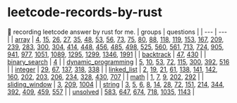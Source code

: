 # leetcode-records-by-rust
🐒 recording leetcode answer by rust for me.
| groups | questions |
| --- | --- |
| [array](_array) | [4](_array/_4_median-of-two-sorted-arrays), [15](_array/_15_3-sum), [26](_array/_26_remove-duplicates-from-sorted-array), [27](_array/_27_remove-element), [35](_array/_35_search-insert-position), [48](_array/_48_rotate-image), [53](_array/_53_maximum-subarray), [56](_array/_56_merge-intervals), [73](_array/_73_set-matrix-zeroes), [75](_array/_75_sort-colors), [80](_array/_80_remove-duplicates-from-sorted-array-ii), [88](_array/_88_merge-sorted-array), [118](_array/_118_pascals-triangle), [119](_array/_119_pascals-triangle-ii), [153](_array/_153_find-minimum-in-rotated-sorted-array), [167](_array/_167_two-sum-ii-input-array-is-sorted), [209](_array/_209_minimum-size-subarray-sum), [239](_array/_239_sliding-window-maximum), [283](_array/_283_move-zeroes), [300](_array/_300_longest-increasing-subsequence), [304](_array/_304_range-sum-query-2-d-immutable), [414](_array/_414_third-maximum-number), [448](_array/_448_find-all-numbers-disappeared-in-an-array), [456](_array/_456_132-pattern), [485](_array/_485_max-consecutive-ones), [498](_array/_498_diagonal-traverse), [525](_array/_525_contiguous-array), [560](_array/_560_subarray-sum-equals-k), [561](_array/_561_array-partition), [713](_array/_713_subarray-product-less-than-k), [724](_array/_724_find-pivot-index), [905](_array/_905_sort-array-by-parity), [941](_array/_941_valid-mountain-array), [977](_array/_977_squares-of-a-sorted-array), [1051](_array/_1051_height-checker), [1089](_array/_1089_duplicate-zeros), [1295](_array/_1295_find-numbers-with-even-number-of-digits), [1299](_array/_1299_replace-elements-with-greatest-element-on-right-side), [1346](_array/_1346_check-if-n-and-its-double-exist), [1991](_array/_1991_find-the-middle-index-in-array) |
| [backtrack](_backtrack) | [47](_backtrack/_47_permutations-ii), [430](_backtrack/_430_flatten-a-multilevel-doubly-linked-list) |
| [binary_search](_binary_search) | [4](_binary_search/_4_median-of-two-sorted-arrays) |
| [dynamic_programming](_dynamic_programming) | [5](_dynamic_programming/_5_longest-palindromic-substring), [10](_dynamic_programming/_10_regular-expression-matching), [53](_dynamic_programming/_53_maximum-subarray), [72](_dynamic_programming/_72_edit-distance), [115](_dynamic_programming/_115_distinct-subsequences), [300](_dynamic_programming/_300_longest-increasing-subsequence), [392](_dynamic_programming/_392_is-subsequence), [516](_dynamic_programming/_516_longest-palindromic-subsequence) |
| [integer](_integer) | [29](_integer/_29_divide-two-integers), [67](_integer/_67_add-binary), [137](_integer/_137_single-number-ii), [318](_integer/_318_maximum-product-of-word-lengths), [338](_integer/_338_counting-bits) |
| [linked_list](_linked_list) | [2](_linked_list/_2_add-two-numbers), [19](_linked_list/_19_remove-nth-node-from-end-of-list), [21](_linked_list/_21_merge-two-sorted-lists), [61](_linked_list/_61_rotate-list), [138](_linked_list/_138_copy-list-with-random-pointer), [141](_linked_list/_141_linked-list-cycle), [142](_linked_list/_142_linked-list-cycle-ii), [160](_linked_list/_160_intersection-of-two-linked-lists), [202](_linked_list/_202_happy-number), [203](_linked_list/_203_remove-linked-list-elements), [206](_linked_list/_206_reverse-linked-list), [234](_linked_list/_234_palindrome-linked-list), [328](_linked_list/_328_odd-even-linked-list), [430](_linked_list/_430_flatten-a-multilevel-doubly-linked-list), [707](_linked_list/_707_design-linked-list) |
| [math](_math) | [1](_math/_1_two-sum), [7](_math/_7_reverse-integer), [9](_math/_9_palindrome-number), [202](_math/_202_happy-number), [292](_math/_292_nim-game) |
| [sliding_window](_sliding_window) | [3](_sliding_window/_3_longest-substring-without-repeating-characters), [209](_sliding_window/_209_minimum-size-subarray-sum), [1004](_sliding_window/_1004_max-consecutive-ones-iii) |
| [string](_string) | [3](_string/_3_longest-substring-without-repeating-characters), [5](_string/_5_longest-palindromic-substring), [6](_string/_6_zigzag-conversion), [8](_string/_8_string-to-integer-atoi), [14](_string/_14_longest-common-prefix), [28](_string/_28_implement-str-str), [72](_string/_72_edit-distance), [151](_string/_151_reverse-words-in-a-string), [214](_string/_214_shortest-palindrome), [344](_string/_344_reverse-string), [392](_string/_392_is-subsequence), [409](_string/_409_longest-palindrome), [459](_string/_459_repeated-substring-pattern), [557](_string/_557_reverse-words-in-a-string-iii) |
| [unsolved](_unsolved) | [583](_unsolved/_583_delete-operation-for-two-strings), [647](_unsolved/_647_palindromic-substrings), [674](_unsolved/_674_longest-continuous-increasing-subsequence), [718](_unsolved/_718_maximum-length-of-repeated-subarray), [1035](_unsolved/_1035_uncrossed-lines), [1143](_unsolved/_1143_longest-common-subsequence) |
